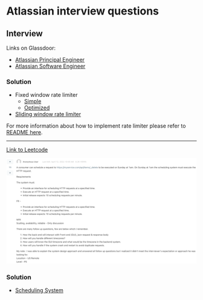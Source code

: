 # Atlassian interview questions

## Interview

Links on Glassdoor:
* [Atlassian Principal Engineer](https://www.glassdoor.com/Interview/Code-Design-%E2%80%93-Rate-Limiter-Here-is-the-exact-question-I-received-Problem-Title-Rate-Limiter-Problem-Description-Imagine-QTN_6634688.htm)
* [Atlassian Software Engineer](https://www.glassdoor.com/Interview/Rate-limiter-system-design-tagging-QTN_6514165.htm)

### Solution

* Fixed window rate limiter
  * [Simple](./rate/limiter/FixedWindowRateLimiterSimple.java)
  * [Optimized](./rate/limiter/FixedWindowRateLimiterDifferent.java)
* [Sliding window rate limiter](./rate/limiter/SlidingWindowRateLimiter.java)

For more information about how to implement rate limiter please refer to [README here](./rate/limiter/README.md).

--- 

[Link to Leetcode](https://leetcode.com/discuss/interview-experience/1938821)

![Atlassian](./assets/1938821.png)

### Solution

* [Scheduling System](schedulingSystem.md)
